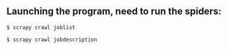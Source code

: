 ## Launching the program, need to run the spiders:

    $ scrapy crawl joblist
    
    $ scrapy crawl jobdescription
